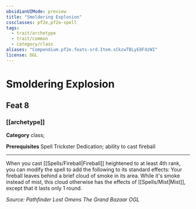 ```yaml
---
obsidianUIMode: preview
title: "Smoldering Explosion"
cssclasses: pf2e,pf2e-spell
tags:
  - trait/archetype
  - trait/common
  - category/class
aliases: "Compendium.pf2e.feats-srd.Item.sCkzwTBLyE8FdzWI"
license: OGL
---
```

# Smoldering Explosion
## Feat 8
### [[archetype]]

**Category** class; 



**Prerequisites** Spell Trickster Dedication; ability to cast fireball
* * *
When you cast [[Spells/Fireball|Fireball]] heightened to at least 4th rank, you can modify the spell to add the following to its standard effects: Your fireball leaves behind a brief cloud of smoke in its area. While it's smoke instead of mist, this cloud otherwise has the effects of [[Spells/Mist|Mist]], except that it lasts only 1 round.

*Source: Pathfinder Lost Omens The Grand Bazaar*
*OGL*